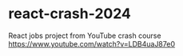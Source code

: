 # react-crash-2024
 React jobs project from YouTube crash course https://www.youtube.com/watch?v=LDB4uaJ87e0
